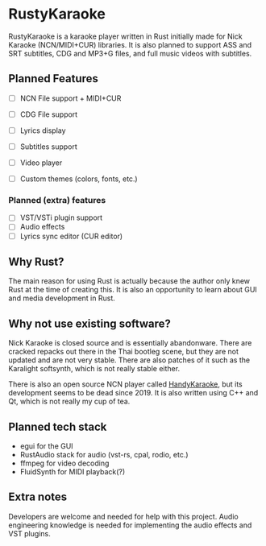 # RustyKaraoke

RustyKaraoke is a karaoke player written in Rust initially made for Nick Karaoke (NCN/MIDI+CUR) libraries. It is also planned to support ASS and SRT subtitles, CDG and MP3+G files, and full music videos with subtitles.

## Planned Features

- [ ] NCN File support + MIDI+CUR
- [ ] CDG File support
- [ ] Lyrics display
- [ ] Subtitles support
- [ ] Video player
- [ ] Custom themes (colors, fonts, etc.)


### Planned (extra) features

- [ ] VST/VSTi plugin support
- [ ] Audio effects
- [ ] Lyrics sync editor (CUR editor)

## Why Rust?

The main reason for using Rust is actually because the author only knew Rust at the time of creating this. It is also an opportunity to learn about GUI and media development in Rust.

## Why not use existing software?

Nick Karaoke is closed source and is essentially abandonware. There are cracked repacks out there in the Thai bootleg scene, but they are not updated and are not very stable. There are also patches of it such as the Karalight softsynth, which is not really stable either.

There is also an open source NCN player called [HandyKaraoke](https://github.com/pie62/HandyKaraoke), but its development seems to be dead since 2019. It is also written using C++ and Qt, which is not really my cup of tea.

## Planned tech stack

- egui for the GUI
- RustAudio stack for audio (vst-rs, cpal, rodio, etc.)
- ffmpeg for video decoding
- FluidSynth for MIDI playback(?)


## Extra notes

Developers are welcome and needed for help with this project.
Audio engineering knowledge is needed for implementing the audio effects and VST plugins.

